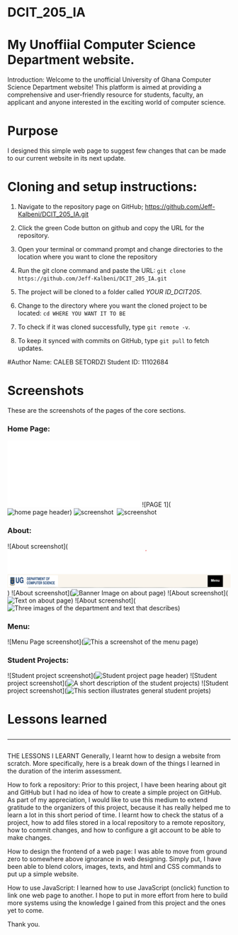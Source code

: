 # DCIT_205_IA
# My Unoffiial Computer Science Department website. 

Introduction:
Welcome to the unofficial University of Ghana Computer Science Department website! This platform is aimed at providing a comprehensive and user-friendly resource for students, faculty, an applicant and anyone interested in the exciting world of computer science.
# Purpose
I designed this simple web page to suggest few changes that can be made to our current website in its next update.


# Cloning and setup instructions:

1.  Navigate to the repository page on GitHub;
      <https://github.com/Jeff-Kalbeni/DCIT_205_IA.git>

2. Click the green Code button on github and copy the URL for the repository.

3. Open your terminal or command prompt and change directories to the location where you want to clone the repository

4. Run the git clone command and paste the URL:
 `git clone https://github.com/Jeff-Kalbeni/DCIT_205_IA.git`

5. The project will be cloned to a folder called *YOUR ID_DCIT205*.

6.  Change to the directory where you want the cloned project to be located: 
`cd WHERE YOU WANT IT TO BE`

7. To check if it was cloned successfully, type `git remote -v`.

8. To keep it synced with commits on GitHub, type `git pull` to fetch updates.

#Author
Name: CALEB SETORDZI
Student ID: 11102684

# Screenshots
These are the screenshots of the pages of the core sections.

### Home Page: 
![Home page url](file:///C:/Users/USER/Desktop/Computer%20Science%20Website/DCIT_205_IA/homepage.html) 
![PAGE 1](![home page header](<Screenshot%2023-11-28%220825.png>))
![ screenshot]()
![]()
![ screenshot]()

### About: 
![About screenshot](![About header](<About header.png>))
![About screenshot](![Banner Image on about page](<Screenshot%2023-11-28%194705.png>))
![About screenshot](![Text on about page](<Screenshot%2023-11-28%195135.png>))
![About screenshot](![Three images of the department and text that describes ](<Screenshot%2023-11-28%191415-1.png>))


### Menu: 

![Menu Page screenshot](![This a screenshot of the menu page](<Screenshot%2023-11-28%202932.png>))

### Student Projects: 
![Student project screenshot](![Student project page header](<Screenshot%2023-11-28%205342.png>))
![Student project screenshot](![A short description of the student projects](<Screenshot%2023-11-28%205623.png>))
![Student project screenshot](![This section illustrates general student projets](<Screenshot%2023-11-28%211010.png>))

# Lessons learned<hr>
THE LESSONS I LEARNT
Generally, I learnt how to design a website from scratch. More specifically, here is a break down of the things I learned in the duration of the interim assessment.

How to fork a repository:
Prior to this project, I have been hearing about git and GitHub but I had no idea of how to create a simple project on GitHub. As part of my appreciation, I would like to use this medium to extend gratitude to the organizers of this project, because it has really helped me to learn a lot in this short period of time. I learnt how to check the status of a project, how to add files stored in a local repository to a remote repository, how to commit changes, and how to configure a git account to be able to make changes.

How to design the frontend of a web page:
I was able to move from ground zero to somewhere above ignorance in web designing. Simply put, I have been able to blend colors, images, texts, and html and CSS commands to put up a simple website.

How to use JavaScript:
I learned how to use JavaScript (onclick) function to link one web page to another. I hope to put in more effort from here to build more systems using the knowledge I gained from this project and the ones yet to come.

Thank you.